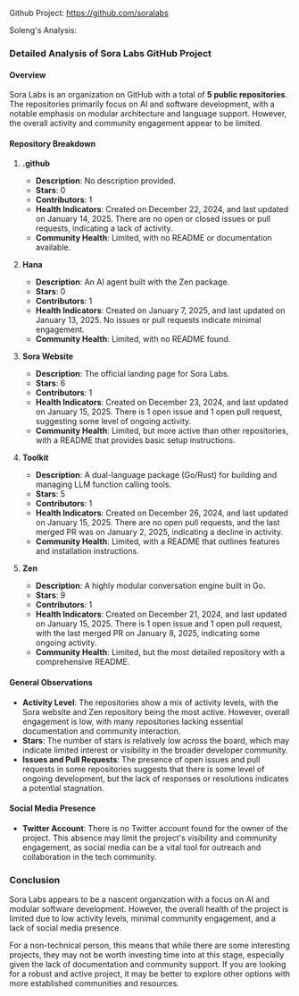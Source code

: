 Github Project: https://github.com/soralabs

Soleng's Analysis:

### Detailed Analysis of Sora Labs GitHub Project

#### Overview
Sora Labs is an organization on GitHub with a total of **5 public repositories**. The repositories primarily focus on AI and software development, with a notable emphasis on modular architecture and language support. However, the overall activity and community engagement appear to be limited.

#### Repository Breakdown

1. **.github**
   - **Description**: No description provided.
   - **Stars**: 0
   - **Contributors**: 1
   - **Health Indicators**: Created on December 22, 2024, and last updated on January 14, 2025. There are no open or closed issues or pull requests, indicating a lack of activity.
   - **Community Health**: Limited, with no README or documentation available.

2. **Hana**
   - **Description**: An AI agent built with the Zen package.
   - **Stars**: 0
   - **Contributors**: 1
   - **Health Indicators**: Created on January 7, 2025, and last updated on January 13, 2025. No issues or pull requests indicate minimal engagement.
   - **Community Health**: Limited, with no README found.

3. **Sora Website**
   - **Description**: The official landing page for Sora Labs.
   - **Stars**: 6
   - **Contributors**: 1
   - **Health Indicators**: Created on December 23, 2024, and last updated on January 15, 2025. There is 1 open issue and 1 open pull request, suggesting some level of ongoing activity.
   - **Community Health**: Limited, but more active than other repositories, with a README that provides basic setup instructions.

4. **Toolkit**
   - **Description**: A dual-language package (Go/Rust) for building and managing LLM function calling tools.
   - **Stars**: 5
   - **Contributors**: 1
   - **Health Indicators**: Created on December 26, 2024, and last updated on January 15, 2025. There are no open pull requests, and the last merged PR was on January 2, 2025, indicating a decline in activity.
   - **Community Health**: Limited, with a README that outlines features and installation instructions.

5. **Zen**
   - **Description**: A highly modular conversation engine built in Go.
   - **Stars**: 9
   - **Contributors**: 1
   - **Health Indicators**: Created on December 21, 2024, and last updated on January 15, 2025. There is 1 open issue and 1 open pull request, with the last merged PR on January 8, 2025, indicating some ongoing activity.
   - **Community Health**: Limited, but the most detailed repository with a comprehensive README.

#### General Observations
- **Activity Level**: The repositories show a mix of activity levels, with the Sora website and Zen repository being the most active. However, overall engagement is low, with many repositories lacking essential documentation and community interaction.
- **Stars**: The number of stars is relatively low across the board, which may indicate limited interest or visibility in the broader developer community.
- **Issues and Pull Requests**: The presence of open issues and pull requests in some repositories suggests that there is some level of ongoing development, but the lack of responses or resolutions indicates a potential stagnation.

#### Social Media Presence
- **Twitter Account**: There is no Twitter account found for the owner of the project. This absence may limit the project's visibility and community engagement, as social media can be a vital tool for outreach and collaboration in the tech community.

### Conclusion
Sora Labs appears to be a nascent organization with a focus on AI and modular software development. However, the overall health of the project is limited due to low activity levels, minimal community engagement, and a lack of social media presence. 

For a non-technical person, this means that while there are some interesting projects, they may not be worth investing time into at this stage, especially given the lack of documentation and community support. If you are looking for a robust and active project, it may be better to explore other options with more established communities and resources.